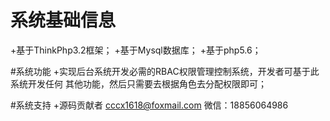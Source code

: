 # 系统基础信息
  +基于ThinkPhp3.2框架；
  +基于Mysql数据库；
  +基于php5.6；

#系统功能
  +实现后台系统开发必需的RBAC权限管理控制系统，开发者可基于此系统开发任何
   其他功能，然后只需要去根据角色去分配权限即可；

#系统支持
  +源码贡献者 cccx1618@foxmail.com  微信：18856064986
